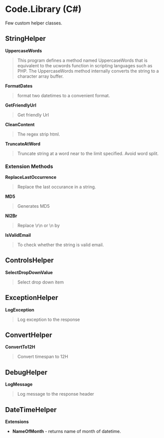 # Code.Library (C#)
Few custom helper classes.

## StringHelper
**UppercaseWords**
> This program defines a method named UppercaseWords that is equivalent to the ucwords function in scripting languages such as PHP. The UppercaseWords method internally converts the string to a character array buffer.

**FormatDates**
> format two datetimes to a convenient format.

**GetFriendlyUrl**
> Get friendly Url

**CleanContent**
> The regex strip html.

**TruncateAtWord**
> Truncate string at a word near to the limit specified. Avoid word split.
  

### Extension Methods
**ReplaceLastOccurrence**
> Replace the last occurance in a string.

**MD5**
> Generates MD5

**Nl2Br**
> Replace \r\n or \n by <br />

**IsValidEmail**
>  To check whether the string is valid email.

## ControlsHelper 
**SelectDropDownValue**
> Select drop down item

## ExceptionHelper
**LogException**
> Log exception to the response

## ConvertHelper
**ConvertTo12H**
> Convert timespan to 12H

## DebugHelper
**LogMessage**
> Log message to the response header

## DateTimeHelper
**Extensions**
* **NameOfMonth** - returns name of month of datetime.
